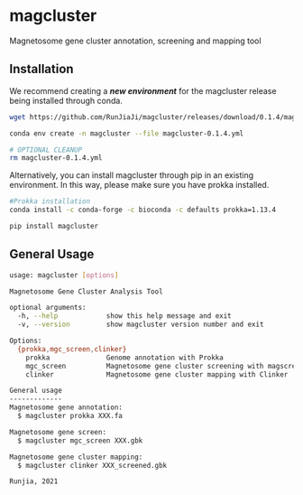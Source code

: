 # magcluster
Magnetosome gene cluster annotation, screening and mapping tool
## Installation
We recommend creating a ***new environment*** for the magcluster release being installed through conda.
```bash
wget https://github.com/RunJiaJi/magcluster/releases/download/0.1.4/magcluster-0.1.4.yml
```
```bash
conda env create -n magcluster --file magcluster-0.1.4.yml
```
```bash
# OPTIONAL CLEANUP
rm magcluster-0.1.4.yml
```
Alternatively, you can install magcluster through pip in an existing environment. In this way, please make sure you have prokka installed.
```bash
#Prokka installation
conda install -c conda-forge -c bioconda -c defaults prokka=1.13.4
```
```bash
pip install magcluster
```

## General Usage
```bash
usage: magcluster [options]

Magnetosome Gene Cluster Analysis Tool

optional arguments:
  -h, --help            show this help message and exit
  -v, --version         show magcluster version number and exit

Options:
  {prokka,mgc_screen,clinker}
    prokka              Genome annotation with Prokka
    mgc_screen          Magnetosome gene cluster screening with magscreen
    clinker             Magnetosome gene cluster mapping with Clinker

General usage
-------------
Magnetosome gene annotation:
  $ magcluster prokka XXX.fa

Magnetosome gene screen:
  $ magcluster mgc_screen XXX.gbk

Magnetosome gene cluster mapping:
  $ magcluster clinker XXX_screened.gbk

Runjia, 2021
```
